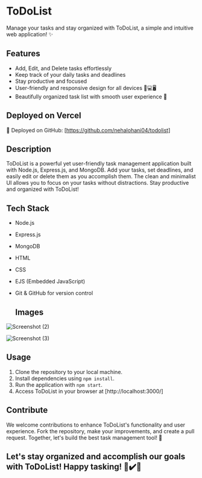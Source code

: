 # ToDoList

Manage your tasks and stay organized with ToDoList, a simple and intuitive web application! ✨

## Features
- Add, Edit, and Delete tasks effortlessly
- Keep track of your daily tasks and deadlines
- Stay productive and focused
- User-friendly and responsive design for all devices 📱💻🖥️
- Beautifully organized task list with smooth user experience 🌟

## Deployed on Vercel

🚀 Deployed on GitHub: [https://github.com/nehalohani04/todolist]

## Description
ToDoList is a powerful yet user-friendly task management application built with Node.js, Express.js, and MongoDB. Add your tasks, set deadlines, and easily edit or delete them as you accomplish them. The clean and minimalist UI allows you to focus on your tasks without distractions. Stay productive and organized with ToDoList!

## Tech Stack
- Node.js
- Express.js
- MongoDB
- HTML
- CSS
- EJS (Embedded JavaScript)
- Git & GitHub for version control

  ## Images
  
![Screenshot (2)](https://github.com/nehalohani04/todolist/assets/117189607/ace88904-b207-45cf-be96-1f3464d6ee35)

![Screenshot (3)](https://github.com/nehalohani04/todolist/assets/117189607/eb208dbc-6e49-4750-9bbd-f81182664814)

## Usage

1. Clone the repository to your local machine.
2. Install dependencies using `npm install`.
3. Run the application with `npm start`.
4. Access ToDoList in your browser at [http://localhost:3000/]


## Contribute
We welcome contributions to enhance ToDoList's functionality and user experience. Fork the repository, make your improvements, and create a pull request. Together, let's build the best task management tool! 🤝

## Let's stay organized and accomplish our goals with ToDoList! Happy tasking! 📅✔️🚀
